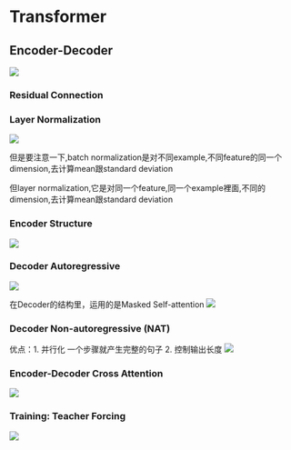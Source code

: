 # Transformer
## Encoder-Decoder
![](https://gitee.com/unclestrong/deep-learning21_note/raw/master/imgbed/image-20210429210257652.png)

### Residual Connection
### Layer Normalization
![](https://gitee.com/unclestrong/deep-learning21_note/raw/master/imgbed/image-20210429211313025.png)

但是要注意一下,batch normalization是对不同example,不同feature的同一个dimension,去计算mean跟standard deviation

但layer normalization,它是对同一个feature,同一个example裡面,不同的dimension,去计算mean跟standard deviation

### Encoder Structure
![](https://github.com/unclestrong/DeepLearning_LHY21_Notes/blob/master/Notes_pic/image-20210429212721750.png?raw=true)

### Decoder Autoregressive
![](https://gitee.com/unclestrong/deep-learning21_note/raw/master/imgbed/image-20210505203437172.png)

在Decoder的结构里，运用的是Masked Self-attention
![](https://gitee.com/unclestrong/deep-learning21_note/raw/master/imgbed/image-20210505204215642.png)

### Decoder Non-autoregressive (NAT)
优点：1. 并行化 一个步骤就产生完整的句子 2. 控制输出长度
![](https://gitee.com/unclestrong/deep-learning21_note/raw/master/imgbed/image-20210505214728437.png)

### Encoder-Decoder Cross Attention
![](https://gitee.com/unclestrong/deep-learning21_note/raw/master/imgbed/image-20210506105352521.png)

### Training: Teacher Forcing
![](https://gitee.com/unclestrong/deep-learning21_note/raw/master/imgbed/image-20210506150925655.png)


